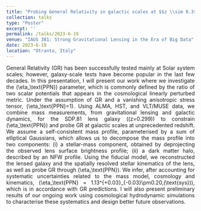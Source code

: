```yaml
---
title: "Probing General Relativity in galactic scales at $$z \\sim 0.3$$"
collection: talks
type: "Poster"
excerpt: ''
permalink: /talks/2023-6-19
venue: "IAUS 381: Strong Gravitational Lensing in the Era of Big Data"
date: 2023-6-19
location: "Otranto, Italy"
---
```

<div style="text-align: justify">

General Relativity (GR) has been successfully tested mainly at Solar system scales; however, galaxy-scale tests have become popular in the last few decades. In this presentation, I will present our work where we investigate the \(\eta_\text{PPN}\) parameter, which is commonly defined by the ratio of two scalar potentials that appears in the cosmological linearly perturbed metric. Under the assumption of GR and a vanishing anisotropic stress tensor, \(\eta_\text{PPN}=1\). Using ALMA, HST, and VLT/MUSE data, we combine mass measurements, from gravitational lensing and galactic dynamics, for the SDP.81 lens galaxy \((z=0.299)\) to constrain \(\eta_\text{PPN}\) and probe GR at galactic scales at unprecedented redshift. We assume a self-consistent mass profile, parameterised by a sum of elliptical Gaussians, which allows us to decompose the mass profile into two components: (i) a stellar-mass component, obtained by deprojecting the observed lens surface brightness profile; (ii) a dark matter halo, described by an NFW profile. Using the fiducial model, we reconstructed the lensed galaxy and the spatially resolved stellar kinematics of the lens, as well as probe GR through \(\eta_\text{PPN}\). We infer, after accounting for systematic uncertainties related to the mass model, cosmology and kinematics, \(\eta_\text{PPN} = 1.13^{+0.03}_{-0.03}\pm0.20\,(\text{sys})\), which is in accordance with GR predictions. I will also present preliminary results of our ongoing work using cosmological hydrodynamic simulations to characterise these systematics and design better future observations.
</div>
